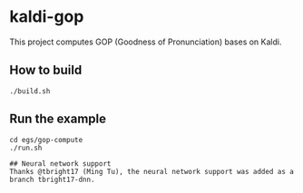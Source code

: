 
# kaldi-gop
This project computes GOP (Goodness of Pronunciation) bases on Kaldi.

## How to build
```
./build.sh
```
## Run the example
```
cd egs/gop-compute
./run.sh

## Neural network support
Thanks @tbright17 (Ming Tu), the neural network support was added as a branch tbright17-dnn.

